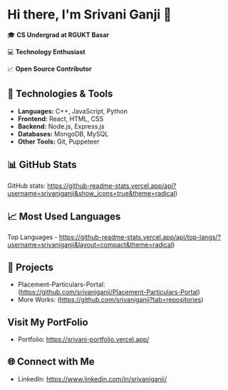 # Hi there, I'm Srivani Ganji 👋

🎓 **CS Undergrad at RGUKT Basar**

💻 **Technology Enthusiast**

📈 **Open Source Contributor**

## 🔧 Technologies & Tools

- **Languages:** C++, JavaScript, Python
- **Frontend:** React, HTML, CSS
- **Backend:** Node.js, Express.js
- **Databases:** MongoDB, MySQL
- **Other Tools:** Git, Puppeteer

## 📊 GitHub Stats

GitHub stats: https://github-readme-stats.vercel.app/api?username=srivaniganji&show_icons=true&theme=radical)

## 📈 Most Used Languages

Top Languages - https://github-readme-stats.vercel.app/api/top-langs/?username=srivaniganji&layout=compact&theme=radical)

## 🚀 Projects

- Placement-Particulars-Portal: (https://github.com/srivaniganji/Placement-Particulars-Portal)
- More Works: (https://github.com/srivaniganji?tab=repositories)

## Visit My PortFolio

- Portfolio: https://srivani-portfolio.vercel.app/

## 🌐 Connect with Me

- LinkedIn: https://www.linkedin.com/in/srivaniganji/


